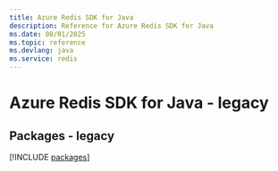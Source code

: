 ```yaml
---
title: Azure Redis SDK for Java
description: Reference for Azure Redis SDK for Java
ms.date: 08/01/2025
ms.topic: reference
ms.devlang: java
ms.service: redis
---
```

# Azure Redis SDK for Java - legacy
## Packages - legacy
[!INCLUDE [packages](redis-index.md)]